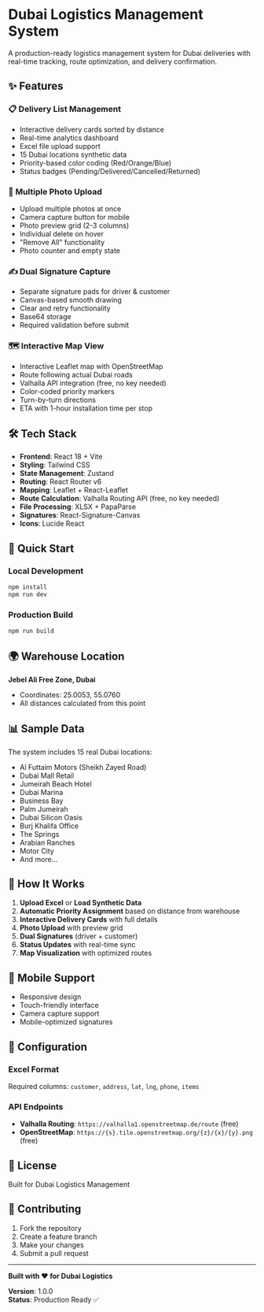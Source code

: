 # Dubai Logistics Management System

A production-ready logistics management system for Dubai deliveries with real-time tracking, route optimization, and delivery confirmation.

## ✨ Features

### 📋 Delivery List Management
- Interactive delivery cards sorted by distance
- Real-time analytics dashboard
- Excel file upload support
- 15 Dubai locations synthetic data
- Priority-based color coding (Red/Orange/Blue)
- Status badges (Pending/Delivered/Cancelled/Returned)

### 📸 Multiple Photo Upload
- Upload multiple photos at once
- Camera capture button for mobile
- Photo preview grid (2-3 columns)
- Individual delete on hover
- "Remove All" functionality
- Photo counter and empty state

### ✍️ Dual Signature Capture
- Separate signature pads for driver & customer
- Canvas-based smooth drawing
- Clear and retry functionality
- Base64 storage
- Required validation before submit

### 🗺️ Interactive Map View
- Interactive Leaflet map with OpenStreetMap
- Route following actual Dubai roads
- Valhalla API integration (free, no key needed)
- Color-coded priority markers
- Turn-by-turn directions
- ETA with 1-hour installation time per stop

## 🛠️ Tech Stack

- **Frontend**: React 18 + Vite
- **Styling**: Tailwind CSS
- **State Management**: Zustand
- **Routing**: React Router v6
- **Mapping**: Leaflet + React-Leaflet
- **Route Calculation**: Valhalla Routing API (free, no key needed)
- **File Processing**: XLSX + PapaParse
- **Signatures**: React-Signature-Canvas
- **Icons**: Lucide React

## 🚀 Quick Start

### Local Development
```bash
npm install
npm run dev
```

### Production Build
```bash
npm run build
```

## 🌍 Warehouse Location

**Jebel Ali Free Zone, Dubai**
- Coordinates: 25.0053, 55.0760
- All distances calculated from this point

## 📊 Sample Data

The system includes 15 real Dubai locations:
- Al Futtaim Motors (Sheikh Zayed Road)
- Dubai Mall Retail
- Jumeirah Beach Hotel
- Dubai Marina
- Business Bay
- Palm Jumeirah
- Dubai Silicon Oasis
- Burj Khalifa Office
- The Springs
- Arabian Ranches
- Motor City
- And more...

## 🎯 How It Works

1. **Upload Excel** or **Load Synthetic Data**
2. **Automatic Priority Assignment** based on distance from warehouse
3. **Interactive Delivery Cards** with full details
4. **Photo Upload** with preview grid
5. **Dual Signatures** (driver + customer)
6. **Status Updates** with real-time sync
7. **Map Visualization** with optimized routes

## 📱 Mobile Support

- Responsive design
- Touch-friendly interface
- Camera capture support
- Mobile-optimized signatures

## 🔧 Configuration

### Excel Format
Required columns: `customer`, `address`, `lat`, `lng`, `phone`, `items`

### API Endpoints
- **Valhalla Routing**: `https://valhalla1.openstreetmap.de/route` (free)
- **OpenStreetMap**: `https://{s}.tile.openstreetmap.org/{z}/{x}/{y}.png` (free)

## 📄 License

Built for Dubai Logistics Management

## 🤝 Contributing

1. Fork the repository
2. Create a feature branch
3. Make your changes
4. Submit a pull request

---

**Built with ❤️ for Dubai Logistics**

**Version**: 1.0.0  
**Status**: Production Ready ✅